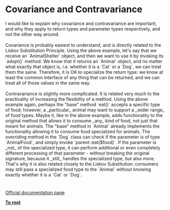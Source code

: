 # Covariance and Contravariance




<div class="phpcode"><span class="html">
I would like to explain why covariance and contravariance are important, and why they apply to return types and parameter types respectively, and not the other way around.<br><br>Covariance is probably easiest to understand, and is directly related to the Liskov Substitution Principle. Using the above example, let&apos;s say that we receive an `AnimalShelter` object, and then we want to use it by invoking its `adopt()` method. We know that it returns an `Animal` object, and no matter what exactly that object is, i.e. whether it is a `Cat` or a `Dog`, we can treat them the same. Therefore, it is OK to specialize the return type: we know at least the common interface of any thing that can be returned, and we can treat all of those values in the same way.<br><br>Contravariance is slightly more complicated. It is related very much to the practicality of increasing the flexibility of a method. Using the above example again, perhaps the &quot;base&quot; method `eat()` accepts a specific type of food; however, a _particular_ animal may want to support a _wider range_ of food types. Maybe it, like in the above example, adds functionality to the original method that allows it to consume _any_ kind of food, not just that meant for animals. The &quot;base&quot; method in `Animal` already implements the functionality allowing it to consume food specialized for animals. The overriding method in the `Dog` class can check if the parameter is of type `AnimalFood`, and simply invoke `parent::eat($food)`. If the parameter is _not_ of the specialized type, it can perform additional or even completely different processing of that parameter - without breaking the original signature, because it _still_ handles the specialized type, but also more. That&apos;s why it is also related closely to the Liskov Substitution: consumers may still pass a specialized food type to the `Animal` without knowing exactly whether it is a `Cat` or `Dog`.</span>
</div>
  

#

[Official documentation page](https://www.php.net/manual/en/language.oop5.variance.php)

**[To root](/)**